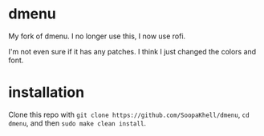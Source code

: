 # dmenu

My fork of dmenu. I no longer use this, I now use rofi.

I'm not even sure if it has any patches. I think I just changed the colors and font.

# installation

Clone this repo with `git clone https://github.com/SoopaKhell/dmenu`, `cd dmenu`, and then `sudo make clean install`.

